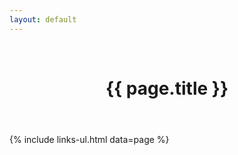 ```yaml
---
layout: default
---
```


<header>
  <nav>&nbsp;</nav>

  <h1>{{ page.title }}</h1>
</header>

<section>
{% include links-ul.html data=page %}
</section>
